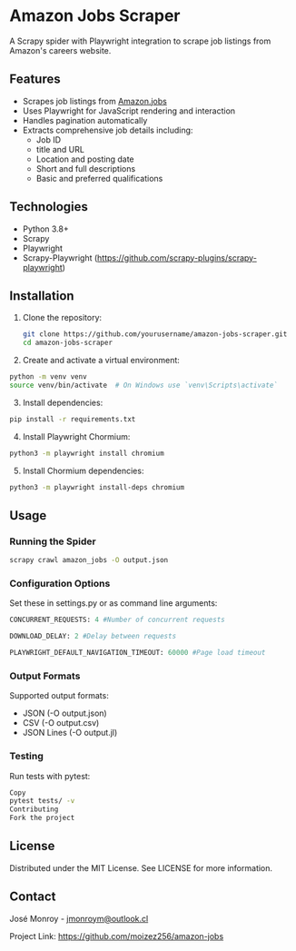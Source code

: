 # Amazon Jobs Scraper

A Scrapy spider with Playwright integration to scrape job listings from Amazon's careers website.

## Features

- Scrapes job listings from [Amazon.jobs](https://www.amazon.jobs)
- Uses Playwright for JavaScript rendering and interaction
- Handles pagination automatically
- Extracts comprehensive job details including:
  - Job ID
  - title and URL
  - Location and posting date
  - Short and full descriptions
  - Basic and preferred qualifications

## Technologies

- Python 3.8+
- Scrapy
- Playwright
- Scrapy-Playwright (https://github.com/scrapy-plugins/scrapy-playwright)

## Installation

1. Clone the repository:
   ```bash
   git clone https://github.com/yourusername/amazon-jobs-scraper.git
   cd amazon-jobs-scraper
   ```
2. Create and activate a virtual environment:
  ```bash
  python -m venv venv
  source venv/bin/activate  # On Windows use `venv\Scripts\activate`
  ```
3. Install dependencies:
  ```bash
  pip install -r requirements.txt
  ```
4. Install Playwright Chormium:
  ```bash
  python3 -m playwright install chromium
  ```
5. Install Chormium dependencies:
  ```bash
  python3 -m playwright install-deps chromium
  ```

## Usage
### Running the Spider
  ```bash
  scrapy crawl amazon_jobs -O output.json
  ```

### Configuration Options
Set these in settings.py or as command line arguments:

```python
CONCURRENT_REQUESTS: 4 #Number of concurrent requests

DOWNLOAD_DELAY: 2 #Delay between requests

PLAYWRIGHT_DEFAULT_NAVIGATION_TIMEOUT: 60000 #Page load timeout
```

### Output Formats
Supported output formats:

- JSON (-O output.json)
- CSV (-O output.csv)
- JSON Lines (-O output.jl)

### Testing
Run tests with pytest:
  ```bash
  Copy
  pytest tests/ -v
  Contributing
  Fork the project
  ```

## License
Distributed under the MIT License. See LICENSE for more information.

## Contact
José Monroy - jmonroym@outlook.cl

Project Link: https://github.com/moizez256/amazon-jobs
